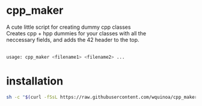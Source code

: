 # cpp_maker
A cute little script for creating dummy cpp classes <br>
Creates cpp + hpp dummies for your classes with all the <br>
neccessary fields, and adds the 42 header to the top. <br><br>

```bash
usage: cpp_maker <filename1> <filename2> ...
```

# installation
```bash
sh -c "$(curl -fSsL https://raw.githubusercontent.com/wquinoa/cpp_maker/master/install.sh)"
```